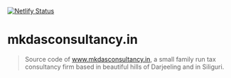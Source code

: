 [![Netlify Status](https://api.netlify.com/api/v1/badges/70d39e4f-0da5-4ec9-9158-292e2732418c/deploy-status)](https://app.netlify.com/sites/mkdasconsultancy/deploys)

# mkdasconsultancy.in

> Source code of www.mkdasconsultancy.in, a small family run tax consultancy firm based in beautiful hills of Darjeeling and in Siliguri.
